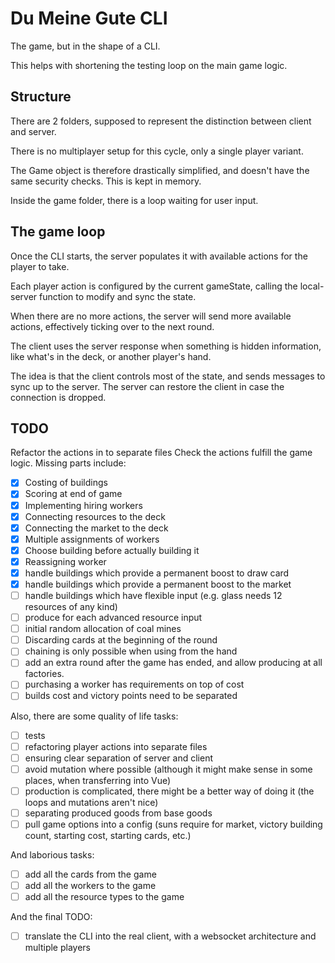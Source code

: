 # Du Meine Gute CLI

The game, but in the shape of a CLI.

This helps with shortening the testing loop on the main game logic.

## Structure

There are 2 folders, supposed to represent the distinction between client and server.

There is no multiplayer setup for this cycle, only a single player variant.

The Game object is therefore drastically simplified, and doesn't have the same security checks. This is kept in memory.

Inside the game folder, there is a loop waiting for user input.

## The game loop

Once the CLI starts, the server populates it with available actions for the player to take.

Each player action is configured by the current gameState, calling the local-server function to modify and sync the state.

When there are no more actions, the server will send more available actions, effectively ticking over to the next round.

The client uses the server response when something is hidden information, like what's in the deck, or another player's hand.

The idea is that the client controls most of the state, and sends messages to sync up to the server.
The server can restore the client in case the connection is dropped.

## TODO

Refactor the actions in to separate files
Check the actions fulfill the game logic. Missing parts include:

- [x] Costing of buildings
- [x] Scoring at end of game
- [x] Implementing hiring workers
- [x] Connecting resources to the deck
- [x] Connecting the market to the deck
- [x] Multiple assignments of workers
- [x] Choose building before actually building it
- [x] Reassigning worker
- [x] handle buildings which provide a permanent boost to draw card
- [x] handle buildings which provide a permanent boost to the market
- [ ] handle buildings which have flexible input (e.g. glass needs 12 resources of any kind)
- [ ] produce for each advanced resource input
- [ ] initial random allocation of coal mines
- [ ] Discarding cards at the beginning of the round
- [ ] chaining is only possible when using from the hand
- [ ] add an extra round after the game has ended, and allow producing at all factories.
- [ ] purchasing a worker has requirements on top of cost
- [ ] builds cost and victory points need to be separated

Also, there are some quality of life tasks:

- [ ] tests
- [ ] refactoring player actions into separate files
- [ ] ensuring clear separation of server and client
- [ ] avoid mutation where possible (although it might make sense in some places, when transferring into Vue)
- [ ] production is complicated, there might be a better way of doing it (the loops and mutations aren't nice)
- [ ] separating produced goods from base goods
- [ ] pull game options into a config (suns require for market, victory building count, starting cost, starting cards, etc.)

And laborious tasks:

- [ ] add all the cards from the game
- [ ] add all the workers to the game
- [ ] add all the resource types to the game

And the final TODO:

- [ ] translate the CLI into the real client, with a websocket architecture and multiple players

